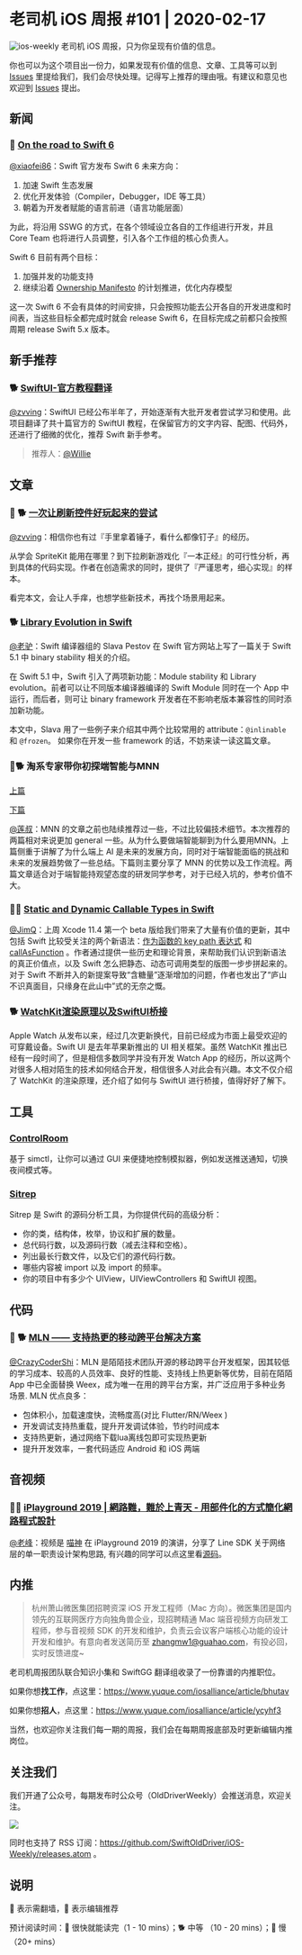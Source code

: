 # 老司机 iOS 周报 #101 | 2020-02-17

![ios-weekly](https://github.com/SwiftOldDriver/iOS-Weekly/blob/master/assets/ios-weekly.png?raw=true)
老司机 iOS 周报，只为你呈现有价值的信息。

你也可以为这个项目出一份力，如果发现有价值的信息、文章、工具等可以到 [Issues](https://github.com/SwiftOldDriver/iOS-Weekly/issues) 里提给我们，我们会尽快处理。记得写上推荐的理由哦。有建议和意见也欢迎到 [Issues](https://github.com/SwiftOldDriver/iOS-Weekly/issues) 提出。

## 新闻

### 🐎 [On the road to Swift 6](https://forums.swift.org/t/on-the-road-to-swift-6/32862)

[@xiaofei86](https://weibo.com/xuyafei86)：Swift 官方发布 Swift 6 未来方向：

1. 加速 Swift 生态发展
2. 优化开发体验（Compiler，Debugger，IDE 等工具）
3. 朝着为开发者赋能的语言前进（语言功能层面）

为此，将沿用 SSWG 的方式，在各个领域设立各自的工作组进行开发，并且 Core Team 也将进行人员调整，引入各个工作组的核心负责人。

Swift 6 目前有两个目标：

1. 加强并发的功能支持
2. 继续沿着 [Ownership Manifesto](https://github.com/apple/swift/blob/master/docs/OwnershipManifesto.md) 的计划推进，优化内存模型

这一次 Swift 6 不会有具体的时间安排，只会按照功能去公开各自的开发进度和时间表，当这些目标全都完成时就会 release Swift 6，在目标完成之前都只会按照周期 release Swift 5.x 版本。

## 新手推荐

### 🐕 [SwiftUI-官方教程翻译](https://github.com/WillieWangWei/SwiftUI-Tutorials)

[@zvving](https://github.com/zvving)：SwiftUI 已经公布半年了，开始逐渐有大批开发者尝试学习和使用。此项目翻译了共十篇官方的 SwiftUI 教程，在保留官方的文字内容、配图、代码外，还进行了细微的优化，推荐 Swift 新手参考。

> 推荐人：[@Willie](https://github.com/WillieWangWei)

## 文章

### 🌟 🐕 [一次让刷新控件好玩起来的尝试](https://mp.weixin.qq.com/s/TOWIpYWfxxtgHE6oYDEd4g)

[@zvving](https://github.com/zvving)：相信你也有过『手里拿着锤子，看什么都像钉子』的经历。

从学会 SpriteKit 能用在哪里？到下拉刷新游戏化『一本正经』的可行性分析，再到具体的代码实现。作者在创造需求的同时，提供了『严谨思考，细心实现』的样本。

看完本文，会让人手痒，也想学些新技术，再找个场景用起来。

### 🐕 [Library Evolution in Swift](https://swift.org/blog/library-evolution/)

[@老驴](https://www.weibo.com/6090610445)：Swift 编译器组的 Slava Pestov 在 Swift 官方网站上写了一篇关于 Swift 5.1 中 binary stability 相关的介绍。

在 Swift 5.1 中，Swift 引入了两项新功能：Module stability 和 Library evolution。前者可以让不同版本编译器编译的 Swift Module 同时在一个 App 中运行，而后者，则可让 binary framework 开发者在不影响老版本兼容性的同时添加新功能。

本文中，Slava 用了一些例子来介绍其中两个比较常用的 attribute：`@inlinable` 和 `@frozen`。 如果你在开发一些 framework 的话，不妨来读一读这篇文章。

### 🌟🐕 淘系专家带你初探端智能与MNN

[上篇](https://mp.weixin.qq.com/s/NUXVB4aK87keQD21wJx3Cw?from=timeline&isappinstalled=0&scene=2&clicktime=1580719278&enterid=1580719278)

[下篇](https://mp.weixin.qq.com/s/mj3_44pvQaXoWP9dW3R0tQ)

[@莲叔](http://aaaron7.github.io/)：MNN 的文章之前也陆续推荐过一些，不过比较偏技术细节。本次推荐的两篇相对来说更加 general 一些。从为什么要做端智能聊到为什么要用MNN。上篇侧重于讲解了为什么端上 AI 是未来的发展方向，同时对于端智能面临的挑战和未来的发展趋势做了一些总结。下篇则主要分享了 MNN 的优势以及工作流程。两篇文章适合对于端智能持观望态度的研发同学参考，对于已经入坑的，参考价值不大。

### 🌟🐢 [Static and Dynamic Callable Types in Swift](https://nshipster.com/callable/)

[@JimQ](https://github.com/waz0820)：上周 Xcode 11.4 第一个 beta 版给我们带来了大量有价值的更新，其中包括 Swift 比较受关注的两个新语法：[作为函数的 key path 表达式](https://github.com/apple/swift-evolution/blob/master/proposals/0249-key-path-literal-function-expressions.md) 和 [callAsFunction](https://github.com/apple/swift-evolution/blob/master/proposals/0253-callable.md) 。作者通过提供一些历史和理论背景，来帮助我们认识到新语法的真正价值点，以及 Swift 怎么把静态、动态可调用类型的版图一步步拼起来的。对于 Swift 不断并入的新提案导致“含糖量”逐渐增加的问题，作者也发出了“庐山不识真面目，只缘身在此山中”式的无奈之慨。

### 🐕 [WatchKit渲染原理以及SwiftUI桥接](https://dreampiggy.com/2019/12/10/WatchKit渲染原理以及SwiftUI桥接/)
Apple Watch 从发布以来，经过几次更新换代，目前已经成为市面上最受欢迎的可穿戴设备。Swift UI 是去年苹果新推出的 UI 相关框架。虽然 WatchKit 推出已经有一段时间了，但是相信多数同学并没有开发 Watch App 的经历，所以这两个对很多人相对陌生的技术如何结合开发，相信很多人对此会有兴趣。本文不仅介绍了 WatchKit 的渲染原理，还介绍了如何与 SwiftUI 进行桥接，值得好好了解下。

## 工具

### [ControlRoom](https://github.com/twostraws/ControlRoom)

基于 simctl，让你可以通过 GUI 来便捷地控制模拟器，例如发送推送通知，切换夜间模式等。

### [Sitrep](https://github.com/twostraws/Sitrep)

Sitrep 是 Swift 的源码分析工具，为你提供代码的高级分析：

- 你的类，结构体，枚举，协议和扩展的数量。
- 总代码行数，以及源码行数（减去注释和空格）。
- 列出最长行数文件，以及它们的源代码行数。
- 哪些内容被 import 以及 import 的频率。
- 你的项目中有多少个 UIView，UIViewControllers 和 SwiftUI 视图。

## 代码

### 🌟 🐕 [MLN —— 支持热更的移动跨平台解决方案](https://mp.weixin.qq.com/s/I4FRuC81AOgaNSEROrJVWw)

[@CrazyCoderShi](https://github.com/CrazyCoderShi)：MLN 是陌陌技术团队开源的移动跨平台开发框架，因其较低的学习成本、较高的人员效率、良好的性能、支持线上热更新等优势，目前在陌陌 App 中已全面替换 Weex，成为唯一在用的跨平台方案，并广泛应用于多种业务场景. MLN 优点良多：

- 包体积小，加载速度快，流畅度高(对比 Flutter/RN/Weex )
- 开发调试支持热重载，提升开发调试体验，节约时间成本
- 支持热更新，通过网络下载lua离线包即可实现热更新
- 提升开发效率，一套代码适应 Android 和 iOS 两端

## 音视频

### 🌟🚧 [iPlayground 2019 | 網路難，難於上青天 - 用部件化的方式簡化網路程式設計](https://www.youtube.com/watch?v=Xk4HZfW6vK0&list=PLJN8Q2M8xECkvIbNFM30Bu91qbN92SXND&index=14)

[@老峰](https://github.com/GesanTung)：视频是 [喵神](https://weibo.com/u/2210132365) 在 iPlayground 2019 的演讲，分享了 Line SDK 关于网络层的单一职责设计架构思路, 有兴趣的同学可以点这里看[源码](https://github.com/line/line-sdk-ios-swift/tree/master/LineSDK/LineSDK/Networking/Client)。

## 内推

> 杭州萧山微医集团招聘资深 iOS 开发工程师（Mac 方向）。微医集团是国内领先的互联网医疗方向独角兽企业，现招聘精通 Mac 端音视频方向研发工程师，参与音视频 SDK 的开发和维护，负责云会议客户端核心功能的设计开发和维护。有意向者发送简历至 zhangmw1@guahao.com，有投必回，实时反馈进度~

老司机周报团队联合知识小集和 SwiftGG 翻译组收录了一份靠谱的内推职位。

如果你想**找工作**，点这里：https://www.yuque.com/iosalliance/article/bhutav

如果你想**招人**，点这里：https://www.yuque.com/iosalliance/article/ycyhf3

当然，也欢迎你关注我们每一期的周报，我们会在每期周报底部及时更新编辑内推岗位。

## 关注我们

我们开通了公众号，每期发布时公众号（OldDriverWeekly）会推送消息，欢迎关注。

![](https://github.com/SwiftOldDriver/iOS-Weekly/blob/master/assets/qrcode_for_wechat.jpg?raw=true)

同时也支持了 RSS 订阅：https://github.com/SwiftOldDriver/iOS-Weekly/releases.atom 。

## 说明

🚧 表示需翻墙，🌟 表示编辑推荐

预计阅读时间：🐎 很快就能读完（1 - 10 mins）；🐕 中等 （10 - 20 mins）；🐢 慢（20+ mins）



